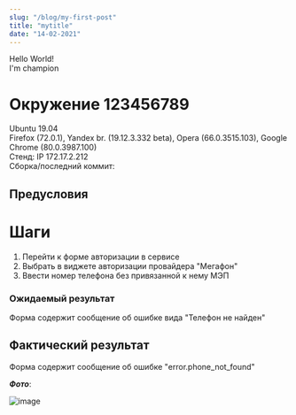 ```yaml
---
slug: "/blog/my-first-post"
title: "mytitle"
date: "14-02-2021"
---
```


<!-- <link href="../styles/style.css" rel="stylesheet"></link> -->
Hello World! <br>
I'm champion

# Окружение 123456789

Ubuntu 19.04  
Firefox (72.0.1), Yandex br. (19.12.3.332 beta), Opera (66.0.3515.103), Google Chrome (80.0.3987.100)  
Стенд: IP 172.17.2.212  
Сборка/последний коммит: 


## Предусловия




# Шаги

1. Перейти к форме авторизации в сервисе
1. Выбрать в виджете авторизации провайдера "Мегафон"
1. Ввести номер телефона без привязанной к нему МЭП





### Ожидаемый результат

Форма содержит сообщение об ошибке вида "Телефон не найден"

## Фактический результат

Форма содержит сообщение об ошибке  "error.phone_not_found"

***Фото***:  


![image](/uploads/89ab5d813cc20d656c3d1a64bcf724c9/image.png)